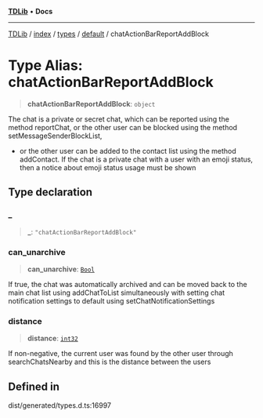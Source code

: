 [**TDLib**](../../../../../../README.md) • **Docs**

***

[TDLib](../../../../../../modules.md) / [index](../../../../../README.md) / [types](../../../README.md) / [default](../README.md) / chatActionBarReportAddBlock

# Type Alias: chatActionBarReportAddBlock

> **chatActionBarReportAddBlock**: `object`

The chat is a private or secret chat, which can be reported using the method reportChat, or the other user can be blocked using the method setMessageSenderBlockList,

- or the other user can be added to the contact list using the method addContact. If the chat is a private chat with a user with an emoji status, then a notice about emoji status usage must be shown

## Type declaration

### \_

> **\_**: `"chatActionBarReportAddBlock"`

### can\_unarchive

> **can\_unarchive**: [`Bool`](Bool.md)

If true, the chat was automatically archived and can be moved back to the main chat list using addChatToList simultaneously with setting chat notification settings to default using setChatNotificationSettings

### distance

> **distance**: [`int32`](int32-1.md)

If non-negative, the current user was found by the other user through searchChatsNearby and this is the distance between the users

## Defined in

dist/generated/types.d.ts:16997
